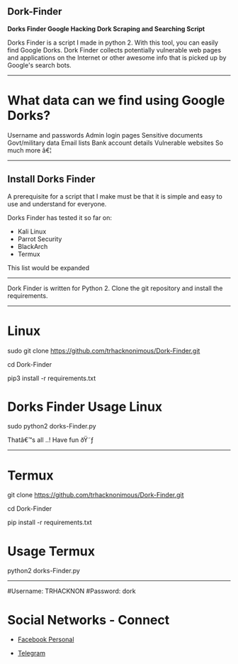 ## Dork-Finder
**Dorks Finder Google Hacking Dork Scraping and Searching Script**

Dorks Finder is a script I made in python 2. With this tool, you can easily find Google Dorks. Dork Finder collects potentially vulnerable web pages and applications on the Internet or other awesome info that is picked up by Google's search bots. 

****

# What data can we find using Google Dorks?

Username and passwords
Admin login pages
Sensitive documents
Govt/military data
Email lists
Bank account details
Vulnerable websites
So much more â€¦
****

## Install Dorks Finder
A prerequisite for a script that I make must be that it is simple and easy to use and understand for everyone.

Dorks Finder has tested it so far on:
* Kali Linux
* Parrot Security
* BlackArch
* Termux

This list would be expanded
****

Dork Finder is written for Python 2. Clone the git repository and install the requirements.
****

# Linux
sudo git clone https://github.com/trhacknonimous/Dork-Finder.git

cd Dork-Finder

pip3 install -r requirements.txt

# Dorks Finder Usage Linux

sudo python2 dorks-Finder.py

Thatâ€™s all ..!
Have fun ðŸ˜ƒ
****

# Termux

git clone https://github.com/trhacknonimous/Dork-Finder.git

cd Dork-Finder

pip install -r requirements.txt

# Usage Termux

python2 dorks-Finder.py

***

#Username: TRHACKNON
#Password: dork


# Social Networks - Connect

* [Facebook Personal](https://www.facebook.com/ctfsolution)

* [Telegram](https://t.me/)



